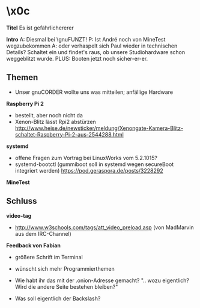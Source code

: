 # \x0c 
**Titel**
Es ist gefährlichererer

**Intro**
A: Diesmal bei \gnuFUNZT! 
P: Ist André noch von MineTest wegzubekommen
A: oder verhaspelt sich Paul wieder in technischen Details?
 Schaltet ein und findet's raus, ob unsere Studiohardware schon weggeblitzt wurde. PLUS: Booten jetzt noch sicher-er-er.


## Themen
- Unser gnuCORDER wollte uns was mitteilen; anfällige Hardware

**Raspberry Pi 2**
- bestellt, aber noch nicht da
- Xenon-Blitz lässt Rpi2 abstürzen
  http://www.heise.de/newsticker/meldung/Xenongate-Kamera-Blitz-schaltet-Raspberry-Pi-2-aus-2544288.html

**systemd**
- offene Fragen zum Vortrag bei LinuxWorks vom 5.2.1015?
- systemd-bootctl (gummiboot soll in systemd wegen secureBoot integriert werden)
  https://pod.geraspora.de/posts/3228292

**MineTest**

## Schluss
**video-tag**
- http://www.w3schools.com/tags/att_video_preload.asp (von MadMarvin aus dem IRC-Channel)

**Feedback von Fabian**
- größere Schrift im Terminal
- wünscht sich mehr Programmierthemen
- Wie habt ihr das mit der .onion-Adresse gemacht? ".. wozu eigentlich? Wird die andere Seite bestehen bleiben?"

- Was soll eigentlich der Backslash?


